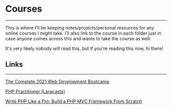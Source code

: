 # Courses
---
This is where I'll be keeping notes/projects/personal resources for any online courses I might take. I'll also link to the course in each folder just in case anyone comes across this and wants to take the course as well.

It's very likely nobody will read this, but if you're reading this now, hi there!

## Links
---

[The Complete 2021 Web Development Bootcamp](https://www.udemy.com/course/the-complete-web-development-bootcamp/)

[PHP Practitioner (Laracasts)](https://laracasts.com/series/php-for-beginners)

[Write PHP Like a Pro: Build a PHP MVC Framework From Scratch](https://www.udemy.com/course/php-mvc-from-scratch/)
